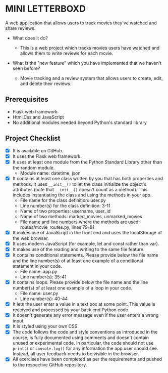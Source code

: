 # MINI LETTERBOXD

A web application that allows users to track movies they've watched and share reviews.

- What does it do?
  - This is a web project which tracks movies users have watched and allows them to write reviews for each movie.

- What is the "new feature" which you have implemented that we haven't seen before?
  - Movie tracking and a review system that allows users to create, edit, and delete their reviews.

## Prerequisites
- Flask web framework
- Html,Css and JavaScript
- No additional modules needed beyond Python's standard library

## Project Checklist
- [x] It is available on GitHub.
- [x] It uses the Flask web framework.
- [x] It uses at least one module from the Python Standard Library other than the random module.
  - Module name: datetime, json
- [x] It contains at least one class written by you that has both properties and methods. It uses `__init__()` to let the class initialize the object's attributes (note that `__init__()` doesn't count as a method). This includes instantiating the class and using the methods in your app.
  - File name for the class definition: user.py
  - Line number(s) for the class definition: 3-11
  - Name of two properties: username, user_id
  - Name of two methods: marked_movies, unmarked_movies
  - File name and line numbers where the methods are used: routes/movie_routes.py, lines 79-81
- [x] It makes use of JavaScript in the front end and uses the localStorage of the web browser.
- [x] It uses modern JavaScript (for example, let and const rather than var).
- [x] It makes use of the reading and writing to the same file feature.
- [x] It contains conditional statements. Please provide below the file name and the line number(s) of at least one example of a conditional statement in your code.
  - File name: app.py
  - Line number(s): 35-41
- [x] It contains loops. Please provide below the file name and the line number(s) of at least one example of a loop in your code.
  - File name: user.py
  - Line number(s): 40-44
- [x] It lets the user enter a value in a text box at some point. This value is received and processed by your back end Python code.
- [x] It doesn't generate any error message even if the user enters a wrong input.
- [x] It is styled using your own CSS.
- [x] The code follows the code and style conventions as introduced in the course, is fully documented using comments and doesn't contain unused or experimental code. In particular, the code should not use `print()` or `console.log()` for any information the app user should see. Instead, all user feedback needs to be visible in the browser.
- [x] All exercises have been completed as per the requirements and pushed to the respective GitHub repository.